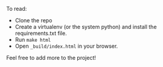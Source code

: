 To read:

- Clone the repo
- Create a virtualenv (or the system python) and install the requirements.txt file.
- Run `make html`
- Open `_build/index.html` in your browser.

Feel free to add more to the project!
